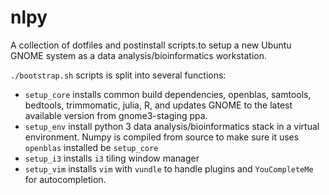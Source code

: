 nlpy
====

A collection of dotfiles and postinstall scripts.to setup a new Ubuntu GNOME
system as a data analysis/bioinformatics workstation.

`./bootstrap.sh` scripts is split into several functions:

* `setup_core` installs common build dependencies, openblas, samtools, bedtools,
    trimmomatic, julia, R, and updates GNOME to the latest available version from gnome3-staging ppa. 
* `setup_env` install python 3 data analysis/bioinformatics stack in a virtual
    environment. Numpy is compiled from source to make sure it uses `openblas`
    installed be `setup_core`
* `setup_i3` installs `i3` tiling window manager
* `setup_vim` installs `vim` with `vundle` to handle plugins and `YouCompleteMe`
    for autocompletion.

